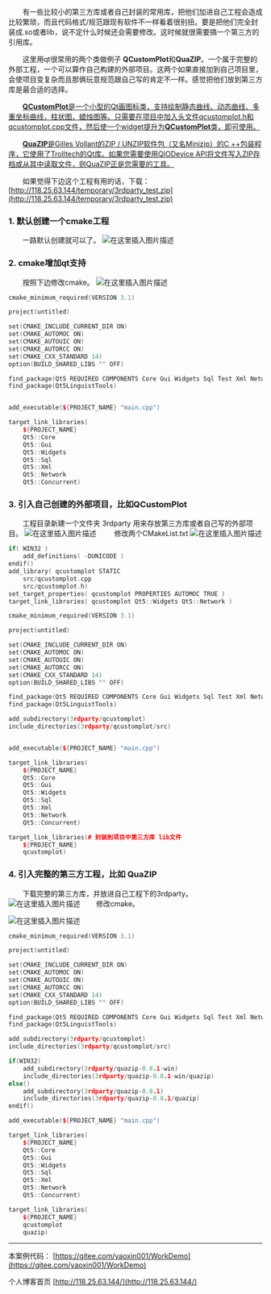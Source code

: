 

&emsp;&emsp;有一些比较小的第三方库或者自己封装的常用库，把他们加进自己工程会造成比较繁琐，而且代码格式/规范跟现有软件不一样看着很别扭。要是把他们完全封装成.so或者lib，说不定什么时候还会需要修改。这时候就很需要搞一个第三方的引用库。

&emsp;&emsp;这里用qt很常用的两个类做例子 **QCustomPlot**和**QuaZIP**。一个属于完整的外部工程，一个可以算作自己构建的外部项目。这两个如果直接加到自己项目里，会使项目变复杂而且那俩玩意规范跟自己写的肯定不一样。感觉把他们放到第三方库是最合适的选择。


&emsp;&emsp;[**QCustomPlot**是一个小型的Qt画图标类，支持绘制静态曲线、动态曲线、多重坐标曲线，柱状图，蜡烛图等。只需要在项目中加入头文件qcustomplot.h和qcustomplot.cpp文件，然后使一个widget提升为**QCustomPlot**类，即可使用。](https://www.qcustomplot.com/)

&emsp;&emsp;[**QuaZIP**是Gilles Vollant的ZIP / UNZIP软件包（又名Minizip）的C ++包装程序，它使用了Trolltech的Qt库。如果您需要使用QIODevice API将文件写入ZIP存档或从其中读取文件，则QuaZIP正是您需要的工具。](https://github.com/stachenov/quazip)

&emsp;&emsp;如果觉得下边这个工程有用的话，下载：[http://118.25.63.144/temporary/3rdparty_test.zip](http://118.25.63.144/temporary/3rdparty_test.zip)


### 1. 默认创建一个cmake工程
&emsp;&emsp;一路默认创建就可以了。
![在这里插入图片描述](https://img-blog.csdnimg.cn/20200423182910639.png)
###  2. cmake增加qt支持

&emsp;&emsp;按照下边修改cmake。
![在这里插入图片描述](https://img-blog.csdnimg.cn/20200423183152764.png)

```cpp
cmake_minimum_required(VERSION 3.1)

project(untitled)

set(CMAKE_INCLUDE_CURRENT_DIR ON)
set(CMAKE_AUTOMOC ON)
set(CMAKE_AUTOUIC ON)
set(CMAKE_AUTORCC ON)
set(CMAKE_CXX_STANDARD 14)
option(BUILD_SHARED_LIBS "" OFF)

find_package(Qt5 REQUIRED COMPONENTS Core Gui Widgets Sql Test Xml Network Concurrent)
find_package(Qt5LinguistTools)


add_executable(${PROJECT_NAME} "main.cpp")

target_link_libraries(
    ${PROJECT_NAME}
    Qt5::Core
    Qt5::Gui
    Qt5::Widgets
    Qt5::Sql
    Qt5::Xml
    Qt5::Network
    Qt5::Concurrent)
```
###  3. 引入自己创建的外部项目，比如QCustomPlot
&emsp;&emsp;工程目录新建一个文件夹 3rdparty 用来存放第三方库或者自己写的外部项目。
![在这里插入图片描述](https://img-blog.csdnimg.cn/20200423183348905.png)
&emsp;&emsp; 修改两个CMakeList.txt
![在这里插入图片描述](https://img-blog.csdnimg.cn/20200423183704708.png)

```cpp
if( WIN32 )
    add_definitions( -DUNICODE )
endif()
add_library( qcustomplot STATIC
    src/qcustomplot.cpp
    src/qcustomplot.h)
set_target_properties( qcustomplot PROPERTIES AUTOMOC TRUE )
target_link_libraries( qcustomplot Qt5::Widgets Qt5::Network )

```

```cpp
cmake_minimum_required(VERSION 3.1)

project(untitled)

set(CMAKE_INCLUDE_CURRENT_DIR ON)
set(CMAKE_AUTOMOC ON)
set(CMAKE_AUTOUIC ON)
set(CMAKE_AUTORCC ON)
set(CMAKE_CXX_STANDARD 14)
option(BUILD_SHARED_LIBS "" OFF)

find_package(Qt5 REQUIRED COMPONENTS Core Gui Widgets Sql Test Xml Network Concurrent)
find_package(Qt5LinguistTools)

add_subdirectory(3rdparty/qcustomplot)
include_directories(3rdparty/qcustomplot/src)


add_executable(${PROJECT_NAME} "main.cpp")

target_link_libraries(
    ${PROJECT_NAME}
    Qt5::Core
    Qt5::Gui
    Qt5::Widgets
    Qt5::Sql
    Qt5::Xml
    Qt5::Network
    Qt5::Concurrent)

target_link_libraries(# 封装到项目中第三方库 lib文件
    ${PROJECT_NAME}
    qcustomplot)
```


###  4. 引入完整的第三方工程，比如 QuaZIP
&emsp;&emsp;下载完整的第三方库，并放进自己工程下的3rdparty。
![在这里插入图片描述](https://img-blog.csdnimg.cn/20200423184222398.png#pic_center)
&emsp;&emsp;修改cmake。

![在这里插入图片描述](https://img-blog.csdnimg.cn/20200423184959564.png)


```cpp
cmake_minimum_required(VERSION 3.1)

project(untitled)

set(CMAKE_INCLUDE_CURRENT_DIR ON)
set(CMAKE_AUTOMOC ON)
set(CMAKE_AUTOUIC ON)
set(CMAKE_AUTORCC ON)
set(CMAKE_CXX_STANDARD 14)
option(BUILD_SHARED_LIBS "" OFF)

find_package(Qt5 REQUIRED COMPONENTS Core Gui Widgets Sql Test Xml Network Concurrent)
find_package(Qt5LinguistTools)

add_subdirectory(3rdparty/qcustomplot)
include_directories(3rdparty/qcustomplot/src)

if(WIN32)
    add_subdirectory(3rdparty/quazip-0.8.1-win)
    include_directories(3rdparty/quazip-0.8.1-win/quazip)
else()
    add_subdirectory(3rdparty/quazip-0.8.1)
    include_directories(3rdparty/quazip-0.8.1/quazip)
endif()

add_executable(${PROJECT_NAME} "main.cpp")

target_link_libraries(
    ${PROJECT_NAME}
    Qt5::Core
    Qt5::Gui
    Qt5::Widgets
    Qt5::Sql
    Qt5::Xml
    Qt5::Network
    Qt5::Concurrent)

target_link_libraries(
    ${PROJECT_NAME}
    qcustomplot
    quazip)
```


---

本案例代码：
[https://gitee.com/yaoxin001/WorkDemo](https://gitee.com/yaoxin001/WorkDemo)

个人博客首页
[http://118.25.63.144/](http://118.25.63.144/)


